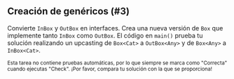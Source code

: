 ## Creación de genéricos (#3)

Convierte `InBox` y `OutBox` en interfaces. Crea una nueva versión de `Box` que implemente tanto `InBox` como `OutBox`. El código en `main()` prueba tu solución realizando un upcasting de `Box<Cat>` a `OutBox<Any>` y de `Box<Any>` a `InBox<Cat>`.

<sub> Esta tarea no contiene pruebas automáticas, por lo que siempre se marca como "Correcta" cuando ejecutas "Check". ¡Por favor, compara tu solución con la que se proporciona! </sub>